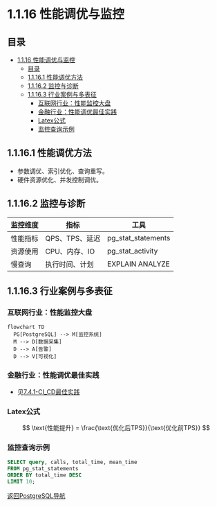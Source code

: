 # 1.1.16 性能调优与监控

## 目录

- [1.1.16 性能调优与监控](#1116-性能调优与监控)
  - [目录](#目录)
  - [1.1.16.1 性能调优方法](#11161-性能调优方法)
  - [1.1.16.2 监控与诊断](#11162-监控与诊断)
  - [1.1.16.3 行业案例与多表征](#11163-行业案例与多表征)
    - [互联网行业：性能监控大盘](#互联网行业性能监控大盘)
    - [金融行业：性能调优最佳实践](#金融行业性能调优最佳实践)
    - [Latex公式](#latex公式)
    - [监控查询示例](#监控查询示例)

## 1.1.16.1 性能调优方法

- 参数调优、索引优化、查询重写。
- 硬件资源优化、并发控制调优。

## 1.1.16.2 监控与诊断

| 监控维度 | 指标 | 工具 |
|----------|------|------|
| 性能指标 | QPS、TPS、延迟 | pg_stat_statements |
| 资源使用 | CPU、内存、IO | pg_stat_activity |
| 慢查询   | 执行时间、计划 | EXPLAIN ANALYZE |

## 1.1.16.3 行业案例与多表征

### 互联网行业：性能监控大盘

```mermaid
flowchart TD
  PG[PostgreSQL] --> M[监控系统]
  M --> D[数据采集]
  D --> A[告警]
  D --> V[可视化]
```

### 金融行业：性能调优最佳实践

- 见[7.4.1-CI_CD最佳实践](../../../../7-持续集成与演进/7.4-CI_CD/7.4.1-CI_CD最佳实践.md)

### Latex公式

$$
\text{性能提升} = \frac{\text{优化后TPS}}{\text{优化前TPS}}
$$

### 监控查询示例

```sql
SELECT query, calls, total_time, mean_time 
FROM pg_stat_statements 
ORDER BY total_time DESC 
LIMIT 10;
```

[返回PostgreSQL导航](README.md)
